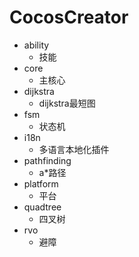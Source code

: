 # CocosCreator

- ability
	- 技能
- core
	- 主核心
- dijkstra
	- dijkstra最短图
- fsm
	- 状态机
- i18n
	- 多语言本地化插件
- pathfinding
	- a*路径
- platform
	- 平台
- quadtree
	- 四叉树
- rvo
	- 避障